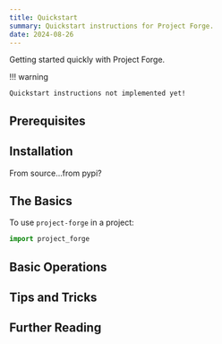 ```yaml
---
title: Quickstart 
summary: Quickstart instructions for Project Forge.
date: 2024-08-26
---
```


Getting started quickly with Project Forge.

!!! warning

    Quickstart instructions not implemented yet!

## Prerequisites

## Installation

From source...from pypi?

## The Basics

To use `project-forge` in a project:

```python
import project_forge
```

## Basic Operations

## Tips and Tricks

## Further Reading
